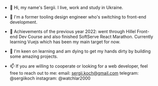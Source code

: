 - 👋 Hi, my name's Sergii. I live, work and study in Ukraine. 
- 👀 I'm a former tooling design engineer who's switching to front-end development.
- 🌱 Achievements of the previous year 2022: went through  Hillel Front-end Dev Course and also finished SoftServe React Marathon. Currently learning Vuejs which has been my main target for now. 
- 💞️ I'm keen on learning and am dying to get my hands dirty by building some amazing projects.

- 📫 If you are willing to cooperate or looking for a web developer, feel free to reach out to me:
        email: sergii.koch@gmail.com
        telegram: @sergiikoch
        instagram: @watchlar2000
